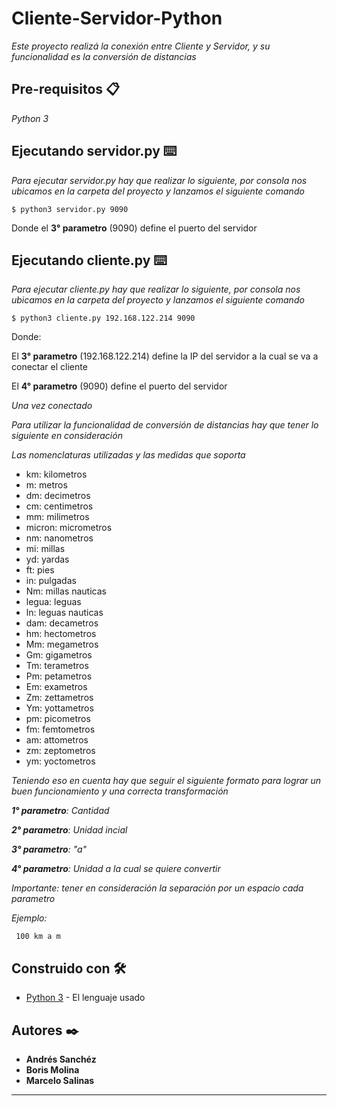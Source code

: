 # Cliente-Servidor-Python

_Este proyecto realizá la conexión entre Cliente y Servidor, y su funcionalidad es la conversión de distancias_

## Pre-requisitos 📋

_Python 3_

## Ejecutando servidor.py ⌨️

_Para ejecutar servidor.py hay que realizar lo siguiente, por consola nos ubicamos en la carpeta del proyecto y lanzamos el siguiente comando_

```
$ python3 servidor.py 9090
```

Donde el **3° parametro** (9090) define el puerto del servidor

## Ejecutando cliente.py ⌨️

_Para ejecutar cliente.py hay que realizar lo siguiente, por consola nos ubicamos en la carpeta del proyecto y lanzamos el siguiente comando_

```
$ python3 cliente.py 192.168.122.214 9090
```

Donde:

El **3° parametro** (192.168.122.214) define la IP del servidor a la cual se va a conectar el cliente

El **4° parametro** (9090) define el puerto del servidor

_Una vez conectado_

_Para utilizar la funcionalidad de conversión de distancias hay que tener lo siguiente en consideración_

_Las nomenclaturas utilizadas y las medidas que soporta_

- km: kilometros
- m: metros
- dm: decimetros
- cm: centimetros
- mm: milimetros
- micron: micrometros
- nm: nanometros
- mi: millas
- yd: yardas
- ft: pies
- in: pulgadas
- Nm: millas nauticas
- legua: leguas
- ln: leguas nauticas
- dam: decametros
- hm: hectometros
- Mm: megametros
- Gm: gigametros
- Tm: terametros
- Pm: petametros
- Em: exametros
- Zm: zettametros
- Ym: yottametros
- pm: picometros
- fm: femtometros
- am: attometros
- zm: zeptometros
- ym: yoctometros
        
_Teniendo eso en cuenta hay que seguir el siguiente formato para lograr un buen funcionamiento y una correcta transformación_

_**1° parametro**: Cantidad_

_**2° parametro**: Unidad incial_

_**3° parametro**: "a"_

_**4° parametro**: Unidad a la cual se quiere convertir_

_Importante: tener en consideración la separación por un espacio cada parametro_

_Ejemplo:_

```
 100 km a m
```

## Construido con 🛠️

* [Python 3](https://www.python.org/) - El lenguaje usado

## Autores ✒️

* **Andrés Sanchéz**
* **Boris Molina**
* **Marcelo Salinas**

---
